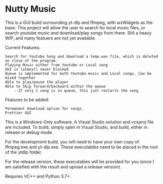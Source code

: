 # Nutty Music

This is a GUI build surrounding yt-dlp and ffmpeg, with wxWidgets as the base.
This project will allow the user to search for local music files, or search
youtube music and download/play songs from there. Still a heavy WIP, 
and many featuers are not yet available. 

Current Features:
  
    Search for Youtube Song and download a temp.wav file, which is deleted on close of the program.
    Playing Music either from Youtube or Local song
    GUI is (almost) never blocked
    Queue is implemented for both Youtube music and Local songs. Can be mixed together
    Able to play/pause the player
    Able to Skip forward/backward within the queue
        --If only 1 song is in queue, this just restarts the song

Features to be added:

    Permanent download option for songs.
    Prettier GUI

This is a Windows-Only software. A Visual Studio solution and vcxproj file are included.
To build, simply open in Visual Studio, and build, either in release or debug mode.

For the development build, you will need to have your own copy of ffmpeg.exe and yt-dlp.exe.
These executables need to be placed in the root of the ytdlp folder.

For the release version, these executables will be provided for you (once I am satisfied with the result and upload a release version).

Requires VC++ and Python 3.7+.
